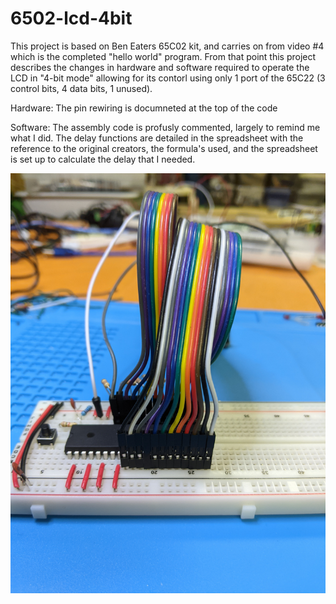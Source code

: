 # 6502-lcd-4bit

This project is based on Ben Eaters 65C02 kit, and carries on from video #4 which is the completed "hello world" program.  From that point this project describes the changes in hardware and software required to operate the LCD in "4-bit mode" allowing for its contorl using only 1 port of the 65C22  (3 control bits, 4 data bits, 1 unused).

Hardware:
The pin rewiring is documneted at the top of the code

Software:
The assembly code is profusly commented, largely to remind me what I did.
The delay functions are detailed in the spreadsheet with the reference to the original creators, the formula's used, and the spreadsheet is set up to calculate the delay that I needed.

![test](https://github.com/homesol/6502-lcd-4bit/blob/main/Images/PXL_20210120_214245002.jpg)

